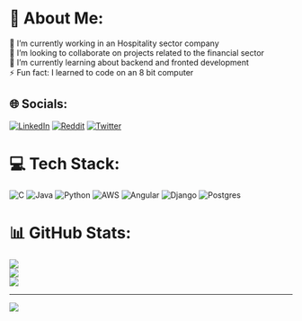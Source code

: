 # 💫 About Me:
🔭 I’m currently working in an Hospitality sector company<br>👯 I’m looking to collaborate on projects related to the financial sector<br>🌱 I’m currently learning about backend and fronted development<br>⚡ Fun fact: I learned to code on an 8 bit computer


## 🌐 Socials:
[![LinkedIn](https://img.shields.io/badge/LinkedIn-%230077B5.svg?logo=linkedin&logoColor=white)](https://linkedin.com/in/felipegh) [![Reddit](https://img.shields.io/badge/Reddit-%23FF4500.svg?logo=Reddit&logoColor=white)](https://reddit.com/user/Dense-South-8452) [![Twitter](https://img.shields.io/badge/Twitter-%231DA1F2.svg?logo=Twitter&logoColor=white)](https://twitter.com/gambusio)

# 💻 Tech Stack:
![C](https://img.shields.io/badge/c-%2300599C.svg?style=for-the-badge&logo=c&logoColor=white) ![Java](https://img.shields.io/badge/java-%23ED8B00.svg?style=for-the-badge&logo=java&logoColor=white) ![Python](https://img.shields.io/badge/python-3670A0?style=for-the-badge&logo=python&logoColor=ffdd54) ![AWS](https://img.shields.io/badge/AWS-%23FF9900.svg?style=for-the-badge&logo=amazon-aws&logoColor=white) ![Angular](https://img.shields.io/badge/angular-%23DD0031.svg?style=for-the-badge&logo=angular&logoColor=white) ![Django](https://img.shields.io/badge/django-%23092E20.svg?style=for-the-badge&logo=django&logoColor=white) ![Postgres](https://img.shields.io/badge/postgres-%23316192.svg?style=for-the-badge&logo=postgresql&logoColor=white) 

# 📊 GitHub Stats:
![](https://github-readme-stats.vercel.app/api?username=gambusio&theme=prussian&hide_border=false&include_all_commits=true&count_private=true)<br/>
![](https://github-readme-streak-stats.herokuapp.com/?user=gambusio&theme=prussian&hide_border=false)<br/>
![](https://github-readme-stats.vercel.app/api/top-langs/?username=gambusio&theme=prussian&hide_border=false&include_all_commits=true&count_private=true&layout=compact)

---
[![](https://visitcount.itsvg.in/api?id=gambusio&icon=0&color=1)](https://visitcount.itsvg.in)

<!-- Proudly created with GPRM ( https://gprm.itsvg.in ) -->
